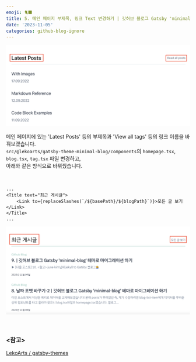 ```yaml
---
emoji: 🐈‍⬛
title: 5. 메인 페이지 부제목, 링크 Text 변경하기 | 깃허브 블로그 Gatsby 'minimal-blog' 테마로 마이그레이션 하기
date: '2023-11-05'
categories: github-blog-ignore
---
```


![변경 전](./subTitle_linkName_bf.png)

메인 페이지에 있는 'Latest Posts' 등의 부제목과 'View all tags' 등의 링크 이름을 바꿔보겠습니다.  
`src/@lekoarts/gatsby-theme-minimal-blog/components`의 `homepage.tsx`, `blog.tsx`, `tag.tsx` 파일 변경하고,  
 아래와 같은 방식으로 바꿔줬습니다.

<br />

```tsx title="src/@lekoarts/gatsby-theme-minimal-blog/components/homepage.tsx"
...
<Title text="최근 게시글">
	<Link to={replaceSlashes(`/${basePath}/${blogPath}`)}>모든 글 보기</Link>
</Title>
...
```

![변경 후](./subTitle_linkName_at.png)

<br />

### <참고>

[LekoArts / gatsby-themes](https://github.com/LekoArts/gatsby-themes/tree/main/themes/gatsby-theme-minimal-blog)
